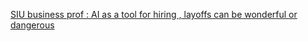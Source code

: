 [SIU business prof : AI as a tool for hiring , layoffs can be wonderful or dangerous](https://qi.tc/qi/111570)